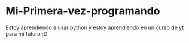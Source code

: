 # Mi-Primera-vez-programando
Estoy aprendiendo a usar python y estoy aprendiendo en un curso de yt para mi futuro ;D
